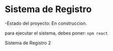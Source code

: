 <h1>Sistema de Registro</h1>

-Estado del proyecto: En construccion.

para ejecutar el sistema, debes poner:
````npm react````

Sistema de Registro 2
